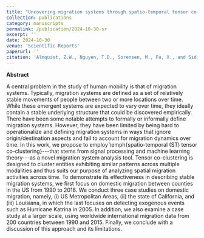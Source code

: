 ```yaml
---
title: "Uncovering migration systems through spatio-temporal tensor co-clustering"
collection: publications
category: manuscripts
permalink: /publication/2024-10-30-sr
excerpt: ''
date: 2024-10-30
venue: 'Scientific Reports'
paperurl: ''
citation: 'Almquist, Z.W., Nguyen, T.D., Sorensen, M., Fu, X., and Sidiropoulos, N. (Accepted). <a href="">Uncovering migration systems through spatio-temporal tensor co-clustering</a>. <i>Scientific Reports</i>.'
---
```





**Abstract**

A central problem in the study of human mobility is that of migration systems. Typically, migration systems are defined as a set of relatively stable movements of people between two or more locations over time. While these emergent systems are expected to vary over time, they ideally contain a stable underlying structure that could be discovered empirically. There have been some notable attempts to formally or informally define migration systems. However, they have been limited by being hard to operationalize and defining migration systems in ways that ignore origin/destination aspects and fail to account for migration dynamics over time. In this work, we propose to employ \emph{spatio-temporal (ST) tensor co-clustering}---that stems from signal processing and machine learning theory---as a novel migration system analysis tool. Tensor co-clustering is designed to cluster entities exhibiting similar patterns across multiple modalities and thus suits our purpose of analyzing spatial migration activities across time. To demonstrate its effectiveness in describing stable migration systems, we first focus on domestic migration between counties in the US from 1990 to 2018. We conduct three case studies on domestic migration, namely, (i) US Metropolitan Areas, (ii) the state of California, and (iii) Louisiana, in which the last focuses on detecting exogenous events such as Hurricane Katrina in 2005. In addition, we also examine a case study at a larger scale, using worldwide international migration data from 200 countries between 1990 and 2015. Finally, we conclude with a discussion of this approach and its limitations.
